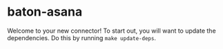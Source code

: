 # baton-asana
Welcome to your new connector! To start out, you will want to update the dependencies.
Do this by running `make update-deps`.